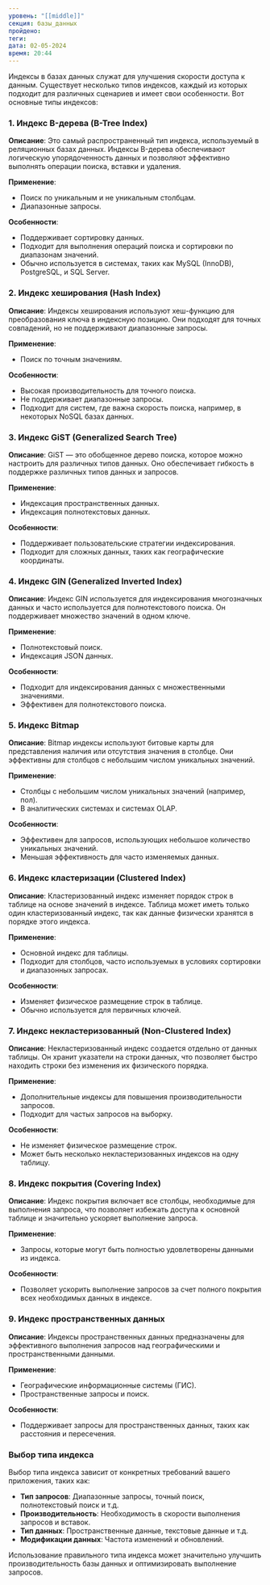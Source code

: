 ```yaml
---
уровень: "[[middle]]"
секция: базы_данных
пройдено: 
теги: 
дата: 02-05-2024
время: 20:44
---
```

Индексы в базах данных служат для улучшения скорости доступа к данным. Существует несколько типов индексов, каждый из которых подходит для различных сценариев и имеет свои особенности. Вот основные типы индексов:

### 1. **Индекс B-дерева (B-Tree Index)**

**Описание**: Это самый распространенный тип индекса, используемый в реляционных базах данных. Индексы B-дерева обеспечивают логическую упорядоченность данных и позволяют эффективно выполнять операции поиска, вставки и удаления.

**Применение**:
- Поиск по уникальным и не уникальным столбцам.
- Диапазонные запросы.

**Особенности**:
- Поддерживает сортировку данных.
- Подходит для выполнения операций поиска и сортировки по диапазонам значений.
- Обычно используется в системах, таких как MySQL (InnoDB), PostgreSQL, и SQL Server.

### 2. **Индекс хеширования (Hash Index)**

**Описание**: Индексы хеширования используют хеш-функцию для преобразования ключа в индексную позицию. Они подходят для точных совпадений, но не поддерживают диапазонные запросы.

**Применение**:
- Поиск по точным значениям.

**Особенности**:
- Высокая производительность для точного поиска.
- Не поддерживает диапазонные запросы.
- Подходит для систем, где важна скорость поиска, например, в некоторых NoSQL базах данных.

### 3. **Индекс GiST (Generalized Search Tree)**

**Описание**: GiST — это обобщенное дерево поиска, которое можно настроить для различных типов данных. Оно обеспечивает гибкость в поддержке различных типов данных и запросов.

**Применение**:
- Индексация пространственных данных.
- Индексация полнотекстовых данных.

**Особенности**:
- Поддерживает пользовательские стратегии индексирования.
- Подходит для сложных данных, таких как географические координаты.

### 4. **Индекс GIN (Generalized Inverted Index)**

**Описание**: Индекс GIN используется для индексирования многозначных данных и часто используется для полнотекстового поиска. Он поддерживает множество значений в одном ключе.

**Применение**:
- Полнотекстовый поиск.
- Индексация JSON данных.

**Особенности**:
- Подходит для индексирования данных с множественными значениями.
- Эффективен для полнотекстового поиска.

### 5. **Индекс Bitmap**

**Описание**: Bitmap индексы используют битовые карты для представления наличия или отсутствия значения в столбце. Они эффективны для столбцов с небольшим числом уникальных значений.

**Применение**:
- Столбцы с небольшим числом уникальных значений (например, пол).
- В аналитических системах и системах OLAP.

**Особенности**:
- Эффективен для запросов, использующих небольшое количество уникальных значений.
- Меньшая эффективность для часто изменяемых данных.

### 6. **Индекс кластеризации (Clustered Index)**

**Описание**: Кластеризованный индекс изменяет порядок строк в таблице на основе значений в индексе. Таблица может иметь только один кластеризованный индекс, так как данные физически хранятся в порядке этого индекса.

**Применение**:
- Основной индекс для таблицы.
- Подходит для столбцов, часто используемых в условиях сортировки и диапазонных запросах.

**Особенности**:
- Изменяет физическое размещение строк в таблице.
- Обычно используется для первичных ключей.

### 7. **Индекс некластеризованный (Non-Clustered Index)**

**Описание**: Некластеризованный индекс создается отдельно от данных таблицы. Он хранит указатели на строки данных, что позволяет быстро находить строки без изменения их физического порядка.

**Применение**:
- Дополнительные индексы для повышения производительности запросов.
- Подходит для частых запросов на выборку.

**Особенности**:
- Не изменяет физическое размещение строк.
- Может быть несколько некластеризованных индексов на одну таблицу.

### 8. **Индекс покрытия (Covering Index)**

**Описание**: Индекс покрытия включает все столбцы, необходимые для выполнения запроса, что позволяет избежать доступа к основной таблице и значительно ускоряет выполнение запроса.

**Применение**:
- Запросы, которые могут быть полностью удовлетворены данными из индекса.

**Особенности**:
- Позволяет ускорить выполнение запросов за счет полного покрытия всех необходимых данных в индексе.

### 9. **Индекс пространственных данных**

**Описание**: Индексы пространственных данных предназначены для эффективного выполнения запросов над географическими и пространственными данными.

**Применение**:
- Географические информационные системы (ГИС).
- Пространственные запросы и поиск.

**Особенности**:
- Поддерживает запросы для пространственных данных, таких как расстояния и пересечения.

### Выбор типа индекса

Выбор типа индекса зависит от конкретных требований вашего приложения, таких как:
- **Тип запросов**: Диапазонные запросы, точный поиск, полнотекстовый поиск и т.д.
- **Производительность**: Необходимость в скорости выполнения запросов и вставок.
- **Тип данных**: Пространственные данные, текстовые данные и т.д.
- **Модификации данных**: Частота изменений и обновлений.

Использование правильного типа индекса может значительно улучшить производительность базы данных и оптимизировать выполнение запросов.